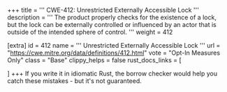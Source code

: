 +++
title = '''
CWE-412: Unrestricted Externally Accessible Lock
'''
description	= '''
The product properly checks for the existence of a lock, but the lock can be externally controlled or influenced by an actor that is outside of the intended sphere of control.
'''
weight = 412

[extra]
id = 412
name = '''
Unrestricted Externally Accessible Lock
'''
url = "https://cwe.mitre.org/data/definitions/412.html"
vote = "Opt-In Measures Only"
class = "Base"
clippy_helps = false
rust_docs_links = [
	
]
+++
If you write it in idiomatic Rust, the borrow checker would help you catch these mistakes - but it's not guaranteed.